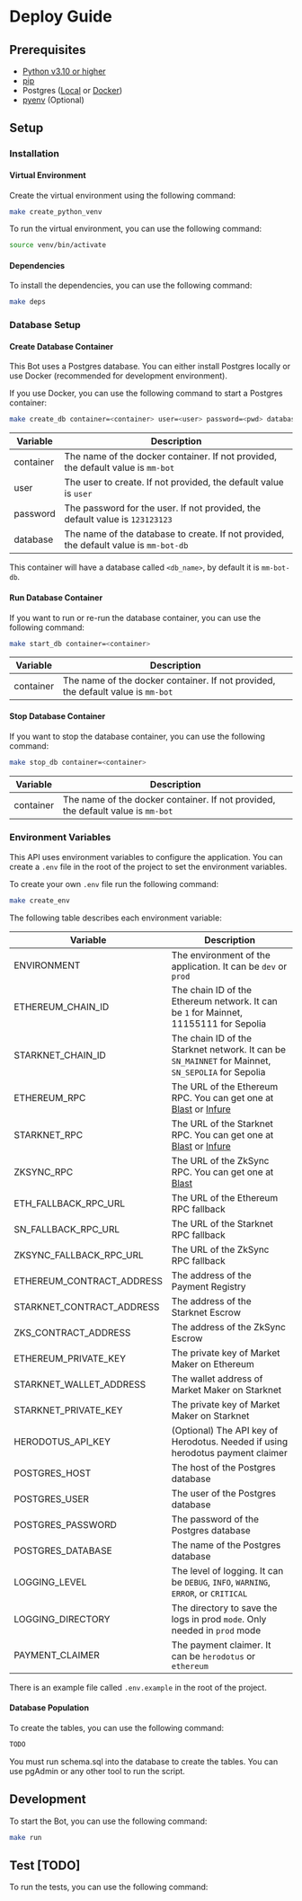 # Deploy Guide

## Prerequisites
- [Python v3.10 or higher](https://www.python.org/downloads/)
- [pip](https://pip.pypa.io/en/stable/installation/)
- Postgres ([Local](https://www.postgresql.org/) or [Docker](https://hub.docker.com/_/postgres))
- [pyenv](https://github.com/pyenv/pyenv) (Optional)

## Setup
### Installation
#### Virtual Environment
Create the virtual environment using the following command:

```bash
make create_python_venv
```
To run the virtual environment, you can use the following command:

```bash
source venv/bin/activate
```

#### Dependencies
To install the dependencies, you can use the following command:

```bash
make deps
```

### Database Setup
#### Create Database Container
This Bot uses a Postgres database. You can either install Postgres locally or use Docker (recommended for development environment). 

If you use Docker, you can use the following command to start a Postgres container:
```bash
make create_db container=<container> user=<user> password=<pwd> database=<db_name>
```

| Variable  | Description                                                                           |
|-----------|---------------------------------------------------------------------------------------|
| container | The name of the docker container. If not provided, the default value is `mm-bot`      |
| user      | The user to create. If not provided, the default value is `user`                      |
| password  | The password for the user. If not provided, the default value is `123123123`          |
| database  | The name of the database to create. If not provided, the default value is `mm-bot-db` |

This container will have a database called `<db_name>`, by default it is `mm-bot-db`.

#### Run Database Container
If you want to run or re-run the database container, you can use the following command:
```bash
make start_db container=<container>
```

| Variable  | Description                                                                           |
|-----------|---------------------------------------------------------------------------------------|
| container | The name of the docker container. If not provided, the default value is `mm-bot`      |

#### Stop Database Container
If you want to stop the database container, you can use the following command:
```bash
make stop_db container=<container>
```

| Variable  | Description                                                                           |
|-----------|---------------------------------------------------------------------------------------|
| container | The name of the docker container. If not provided, the default value is `mm-bot`      |

### Environment Variables
This API uses environment variables to configure the application. You can create a `.env` file in the root of the project to set the environment variables.

To create your own `.env` file run the following command:

```bash
make create_env
```

The following table describes each environment variable:

| Variable                  | Description                                                                                                       |
|---------------------------|-------------------------------------------------------------------------------------------------------------------|
| ENVIRONMENT               | The environment of the application. It can be `dev` or `prod`                                                     |
| ETHEREUM_CHAIN_ID         | The chain ID of the Ethereum network. It can be `1` for Mainnet, 11155111 for Sepolia                             |
| STARKNET_CHAIN_ID         | The chain ID of the Starknet network. It can be `SN_MAINNET` for Mainnet, `SN_SEPOLIA` for Sepolia                |
| ETHEREUM_RPC              | The URL of the Ethereum RPC. You can get one at [Blast](https://blastapi.io/) or [Infure](https://www.infura.io/) |
| STARKNET_RPC              | The URL of the Starknet RPC. You can get one at [Blast](https://blastapi.io/) or [Infure](https://www.infura.io/) |
| ZKSYNC_RPC                | The URL of the ZkSync RPC. You can get one at [Blast](https://blastapi.io/)                                       |
| ETH_FALLBACK_RPC_URL      | The URL of the Ethereum RPC fallback                                                                              |
| SN_FALLBACK_RPC_URL       | The URL of the Starknet RPC fallback                                                                              |
| ZKSYNC_FALLBACK_RPC_URL   | The URL of the ZkSync RPC fallback                                                                                | 
| ETHEREUM_CONTRACT_ADDRESS | The address of the Payment Registry                                                                               |
| STARKNET_CONTRACT_ADDRESS | The address of the Starknet Escrow                                                                                |
| ZKS_CONTRACT_ADDRESS      | The address of the ZkSync Escrow                                                                                  |
| ETHEREUM_PRIVATE_KEY      | The private key of Market Maker on Ethereum                                                                       |
| STARKNET_WALLET_ADDRESS   | The wallet address of Market Maker on Starknet                                                                    |
| STARKNET_PRIVATE_KEY      | The private key of Market Maker on Starknet                                                                       |
| HERODOTUS_API_KEY         | (Optional) The API key of Herodotus. Needed if using herodotus payment claimer                                    |
| POSTGRES_HOST             | The host of the Postgres database                                                                                 |
| POSTGRES_USER             | The user of the Postgres database                                                                                 |
| POSTGRES_PASSWORD         | The password of the Postgres database                                                                             |
| POSTGRES_DATABASE         | The name of the Postgres database                                                                                 |
| LOGGING_LEVEL             | The level of logging. It can be `DEBUG`, `INFO`, `WARNING`, `ERROR`, or `CRITICAL`                                |
| LOGGING_DIRECTORY         | The directory to save the logs in prod `mode`. Only needed in `prod` mode                                         |
| PAYMENT_CLAIMER           | The payment claimer. It can be `herodotus` or `ethereum`                                                          |

There is an example file called `.env.example` in the root of the project. 

#### Database Population
To create the tables, you can use the following command:
```bash
TODO
```
You must run schema.sql into the database to create the tables. You can use pgAdmin or any other tool to run the script.

## Development
To start the Bot, you can use the following command:

```bash
make run
```

## Test [TODO]
To run the tests, you can use the following command:

```bash

```
